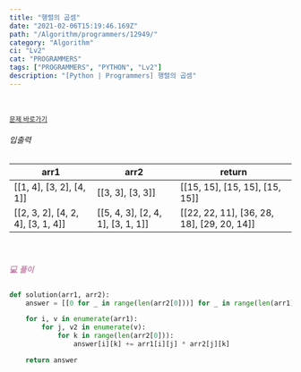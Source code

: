 ```yaml
---
title: "행렬의 곱셈"
date: "2021-02-06T15:19:46.169Z"
path: "/Algorithm/programmers/12949/"
category: "Algorithm"
ci: "Lv2"
cat: "PROGRAMMERS"
tags: ["PROGRAMMERS", "PYTHON", "Lv2"]
description: "[Python | Programmers] 행렬의 곱셈"
---
```


<br />

<a href="https://programmers.co.kr/learn/courses/30/lessons/12949"><small>문제 바로가기</small></a>

###### 입출력

| arr1                              | arr2                              | return                                     |
| --------------------------------- | --------------------------------- | ------------------------------------------ |
| [[1, 4], [3, 2], [4, 1]]          | [[3, 3], [3, 3]]                  | [[15, 15], [15, 15], [15, 15]]             |
| [[2, 3, 2], [4, 2, 4], [3, 1, 4]] | [[5, 4, 3], [2, 4, 1], [3, 1, 1]] | [[22, 22, 11], [36, 28, 18], [29, 20, 14]] |

<br />

##### <h5 style="color:#C587AE;">💻 풀이</h5>

```python
def solution(arr1, arr2):
    answer = [[0 for _ in range(len(arr2[0]))] for _ in range(len(arr1))]

    for i, v in enumerate(arr1):
        for j, v2 in enumerate(v):
            for k in range(len(arr2[0])):
                answer[i][k] += arr1[i][j] * arr2[j][k]

    return answer
```

<br />



